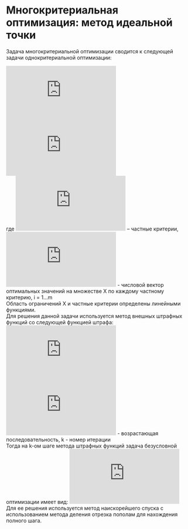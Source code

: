 # Многокритериальная оптимизация: метод идеальной точки
Задача многокритериальной оптимизации сводится к следующей задачи однокритериальной оптимизации:
<!--- ![equation](http://latex.codecogs.com/gif.latex?min%5C%3Ad%28x%29%20%3D%20%5Csqrt%7B%5Csum_%7Bi%3D1%7D%5E%7Bm%7D%28f_%7Bi%7D%28x%29-f_%7Bi%7D%5E%7B*%7D%29%5E%7B2%7D%7D)<br> -->
![equation](http://latex.codecogs.com/gif.latex?min%5C%3Ad%28x%29%20%3D%20%5Csum_%7Bi%3D1%7D%5E%7Bm%7D%28f_%7Bi%7D%28x%29-f_%7Bi%7D%5E%7B*%7D%29%5E%7B2%7D)<br>
![equation](http://latex.codecogs.com/gif.latex?x%5Cepsilon%20X)<br>
где ![equation](http://latex.codecogs.com/gif.latex?f_i%28x%29) – частные критерии,  ![equation](http://latex.codecogs.com/gif.latex?f_i%5E*) - числовой вектор оптимальных значений на множестве X по каждому частному критерию, i = 1...m<br>
Область ограничений X и частные критерии определены линейными функциями.<br>
Для решения данной задачи используется метод внешных штрафных функций со следующей функцией штрафа:<br>
![equation](http://latex.codecogs.com/gif.latex?P%28x%2Ck%29%20%3D%5Calpha%20_%7Bk%7D%5Csum_%7Bi%3D1%7D%5E%7Br%7D%28max%5Cleft%20%5C%7Bg_%7Bi%7D%28x%29%3B0%20%5Cright%20%5C%7D%29%5E%7B2%7D&plus;%5Csum_%7Bi%3Dr&plus;1%7D%5E%7Bn%7D%5Cleft%20%7C%20g_%7Bi%7D%28x%29%20%5Cright%20%7C%5E%7B2%7D)<br>
![equation](http://latex.codecogs.com/gif.latex?%5Calpha%20_%7Bk%7D) - возрастающая последовательность, k - номер итерации<br>
Тогда на k-ом шаге метода штрафных функций задача безусловной оптимизации имеет вид:
![equation](http://latex.codecogs.com/gif.latex?F_%7Bk%7D%28x%29%20%3D%5Csum_%7Bi%3D1%7D%5E%7Bm%7D%28f_%7Bi%7D%28x%29-f_%7Bi%7D%5E%7B*%7D%29%5E%7B2%7D&plus;%5Calpha%20_%7Bk%7D%5Csum_%7Bi%3D1%7D%5E%7Br%7D%28max%5Cleft%20%5C%7Bg_%7Bi%7D%28x%29%3B0%20%5Cright%20%5C%7D%29%5E%7B2%7D&plus;%5Csum_%7Bi%3Dr&plus;1%7D%5E%7Bn%7D%5Cleft%20%7C%20g_%7Bi%7D%28x%29%20%5Cright%20%7C%5E%7B2%7D)<br>
Для ее решения используется метод наискорейшего спуска с использованием метода деления отрезка пополам для нахождения полного шага.
